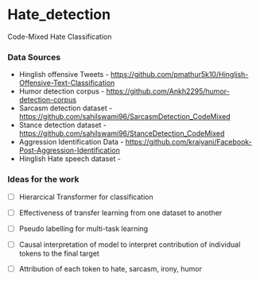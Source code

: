 # Hate_detection

Code-Mixed Hate Classification

### Data Sources

* Hinglish offensive Tweets - https://github.com/pmathur5k10/Hinglish-Offensive-Text-Classification
* Humor detection corpus - https://github.com/Ankh2295/humor-detection-corpus
* Sarcasm detection dataset - https://github.com/sahilswami96/SarcasmDetection_CodeMixed
* Stance detection dataset - https://github.com/sahilswami96/StanceDetection_CodeMixed
* Aggression Identification Data - https://github.com/kraiyani/Facebook-Post-Aggression-Identification
* Hinglish Hate speech dataset - 

### Ideas for the work

 - [ ] Hierarcical Transformer for classification
 
 - [ ] Effectiveness of transfer learning from one dataset to another
 
 - [ ] Pseudo labelling for multi-task learning
 
 - [ ] Causal interpretation of model to interpret contribution of individual tokens to the final target
 
 - [ ] Attribution of each token to hate, sarcasm, irony, humor


